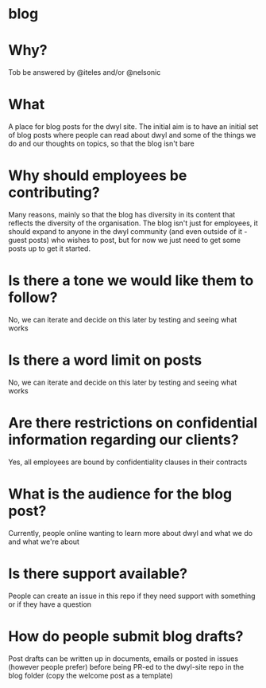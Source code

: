 # blog

# Why?

Tob be answered by @iteles and/or @nelsonic

# What

A place for blog posts for the dwyl site. The initial aim is to have an initial set of blog posts where people can read about dwyl and some of the things we do and our thoughts on topics, so that the blog isn't bare

# Why should employees be contributing?

Many reasons, mainly so that the blog has diversity in its content that reflects the diversity of the organisation. The blog isn't just for employees, it should expand to anyone in the dwyl community (and even outside of it - guest posts) who wishes to post, but for now we just need to get some posts up to get it started.

# Is there a tone we would like them to follow?

No, we can iterate and decide on this later by testing and seeing what works

# Is there a word limit on posts

No, we can iterate and decide on this later by testing and seeing what works

# Are there restrictions on confidential information regarding our clients?

Yes, all employees are bound by confidentiality clauses in their contracts

# What is the audience for the blog post?

Currently, people online wanting to learn more about dwyl and what we do and what we're about

# Is there support available?

People can create an issue in this repo if they need support with something or if they have a question

# How do people submit blog drafts?

Post drafts can be written up in documents, emails or posted in issues (however people prefer) before being PR-ed to the dwyl-site repo in the blog folder (copy the welcome post as a template)
